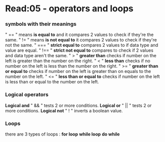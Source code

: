 # Read:05 - operators and loops
### symbols with their meanings
" == " means **is equal to** and it compares 2 values to check if they're the same.
" != " means **is not equal to** it compares 2 values to check if they're not the same.
" === " **strict equal to** compares 2 values to if data type and value are equal.
" !== " **strict not equal to** compares to check if 2 values and data type aren't the same.
" > " **greater than** checks if number on the left is greater than the number on the right.
" < " **less than** checks if no number on the left is less than the number on the right.
" >= " **greater than or equal to** checks if number on the left is greater than on equals to the number on the left.
" <= " **less than or equal to** checks if number on the left is less than or equal to the number on the left.

### Logical operators
**Logical and** " && " tests 2 or more conditions.
**Logical or** " || " tests 2 or more conditions.
**Logical not** " ! " inverts a boolean value.

### Loops
there are 3 types of loops :
**for loop** 
**while loop**
**do while**